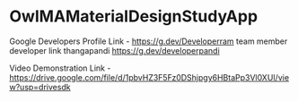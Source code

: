 # OwlMAMaterialDesignStudyApp

Google Developers Profile Link - https://g.dev/Developerram
team member developer link thangapandi https://g.dev/developerpandi

Video Demonstration Link - https://drive.google.com/file/d/1pbvHZ3F5Fz0DShjpgy6HBtaPp3Vl0XUI/view?usp=drivesdk
